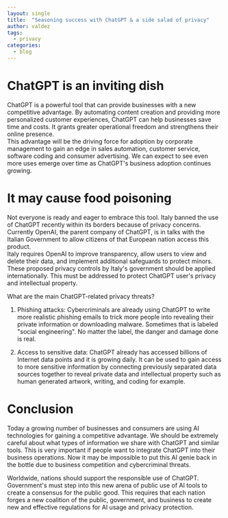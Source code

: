 ```yaml
---
layout: single
title:  "Seasoning success with ChatGPT & a side salad of privacy"
author: valdez
tags:
  - privacy
categories:
  - blog
---
```

# ChatGPT is an inviting dish

ChatGPT is a powerful tool that can provide businesses with a new competitive advantage. By automating content creation and providing more personalized customer experiences, ChatGPT can help businesses save time and costs. 
It grants  greater operational freedom and strengthens their online presence.  
This advantage will be the driving force for adoption by corporate  
management to gain an edge in sales automation, customer service, software 
coding and consumer advertising. 
We can expect to see even more uses emerge over time as ChatGPT's 
business adoption continues growing.

# It may cause food poisoning

Not everyone is ready and eager to embrace this tool.
Italy banned  the use of ChatGPT recently within 
its borders because of privacy concerns.  
Currently OpenAI, the parent company of ChatGPT, is in talks with the Italian 
Government to allow citizens of that European nation access this product.  
Italy requires OpenAI to improve transparency, allow users to view and 
delete their data, and implement additional safeguards to protect minors. 
These proposed privacy controls by Italy's government  should be applied internationally.  This must be addressed to protect ChatGPT user's privacy and intellectual property.   

What are the main ChatGPT-related  privacy threats?    

1. Phishing attacks: Cybercriminals are already using ChatGPT to write more realistic phishing emails to trick more people  into revealing their private information or downloading malware.  Sometimes that is labeled "social engineering".  No matter the label, the danger and damage done is real.

2. Access to sensitive data:  ChatGPT already has accessed  billions of Internet data points and it is growing daily.  It can be used to gain access to more sensitive information by connecting previously separated data sources together to reveal private data and intellectual property such as human generated artwork, writing, and coding for example.  

# Conclusion

Today a growing number of businesses and consumers are using AI technologies for gaining a competitive advantage.  We should be extremely careful about what types of information we share with ChatGPT and similar tools. This is very important if people want to integrate ChatGPT into their business operations. Now it may be impossible to put this AI genie back in the bottle due to business competition and cybercriminal threats.

Worldwide, nations should support the responsible use of ChatGPT.  Government's must step into this new arena of public use of AI tools to create a consensus for the public good. This requires that each nation forges a new coalition of the public,  government, and business to create new and effective regulations for AI usage and privacy protection. 
